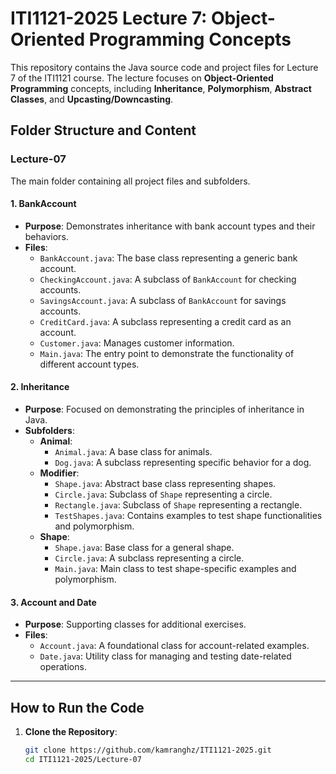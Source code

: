 # ITI1121-2025 Lecture 7: Object-Oriented Programming Concepts

This repository contains the Java source code and project files for Lecture 7 of the ITI1121 course. The lecture focuses on **Object-Oriented Programming** concepts, including **Inheritance**, **Polymorphism**, **Abstract Classes**, and **Upcasting/Downcasting**.

## Folder Structure and Content

### **Lecture-07**
The main folder containing all project files and subfolders.

#### 1. **BankAccount**
   - **Purpose**: Demonstrates inheritance with bank account types and their behaviors.
   - **Files**:
     - `BankAccount.java`: The base class representing a generic bank account.
     - `CheckingAccount.java`: A subclass of `BankAccount` for checking accounts.
     - `SavingsAccount.java`: A subclass of `BankAccount` for savings accounts.
     - `CreditCard.java`: A subclass representing a credit card as an account.
     - `Customer.java`: Manages customer information.
     - `Main.java`: The entry point to demonstrate the functionality of different account types.

#### 2. **Inheritance**
   - **Purpose**: Focused on demonstrating the principles of inheritance in Java.
   - **Subfolders**:
     - **Animal**:
       - `Animal.java`: A base class for animals.
       - `Dog.java`: A subclass representing specific behavior for a dog.
     - **Modifier**:
       - `Shape.java`: Abstract base class representing shapes.
       - `Circle.java`: Subclass of `Shape` representing a circle.
       - `Rectangle.java`: Subclass of `Shape` representing a rectangle.
       - `TestShapes.java`: Contains examples to test shape functionalities and polymorphism.
     - **Shape**:
       - `Shape.java`: Base class for a general shape.
       - `Circle.java`: A subclass representing a circle.
       - `Main.java`: Main class to test shape-specific examples and polymorphism.

#### 3. **Account and Date**
   - **Purpose**: Supporting classes for additional exercises.
   - **Files**:
     - `Account.java`: A foundational class for account-related examples.
     - `Date.java`: Utility class for managing and testing date-related operations.

---

## How to Run the Code

1. **Clone the Repository**:
   ```bash
   git clone https://github.com/kamranghz/ITI1121-2025.git
   cd ITI1121-2025/Lecture-07
